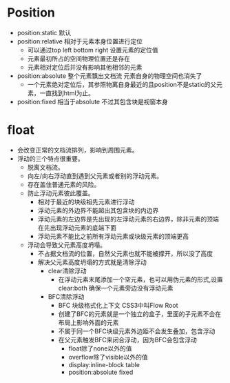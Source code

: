 # Position
* position:static 默认
* position:relative 相对于元素本身位置进行定位
  * 可以通过top left bottom right 设置元素的定位值  
  * 元素最初所占的空间物理位置还是存在 
  * 元素相对定位后并没有影响其他相邻的元素
* position:absolute 整个元素飘出文档流 元素自身的物理空间也消失了 
  * 一个元素绝对定位后，其参照物离自身最近的且position不是static的父元素，一直找到html为止。
* position:fixed 相当于absolute 不过其包含块是视窗本身
# float
  * 会改变正常的文档流排列，影响到周围元素。
  * 浮动的三个特点很重要。
    * 脱离文档流。
    * 向左/向右浮动直到遇到父元素或者别的浮动元素。
    * 存在盖住普通元素的风险。
    * 防止浮动元素彼此覆盖。
      * 相对于最近的块级祖先元素进行浮动
      * 浮动元素的外边界不能超出其包含块的内边界
      * 浮动元素的左边界是先出现的左浮动元素的右边界，除非元素的顶端在先出现浮动元素的底端下面
      * 浮动元素不能比之前所有浮动元素或块级元素的顶端更高
    * 浮动会导致父元素高度坍塌。
      * 不占据文档流的位置，自然父元素也就不能被撑开，所以没了高度
      * 解决父元素高度坍塌的方式就是清除浮动
        * clear清除浮动
          * 在浮动元素末尾添加一个空元素，也可以用伪元素的形式,设置clear:both 确保一个元素旁边没有浮动元素
        * BFC清除浮动
          * BFC 块级格式化上下文 CSS3中叫Flow Root
          * 创建了BFC的元素就是一个独立的盒子，里面的子元素不会在布局上影响外面的元素
          * 不属于同一个BFC块级元素外边距不会发生叠加，包含浮动
          * 在父元素触发BFC来闭合浮动，因为BFC会包含浮动
            * float除了none以外的值
            * overflow除了visible以外的值
            * display:inline-block table
            * position:absolute fixed
